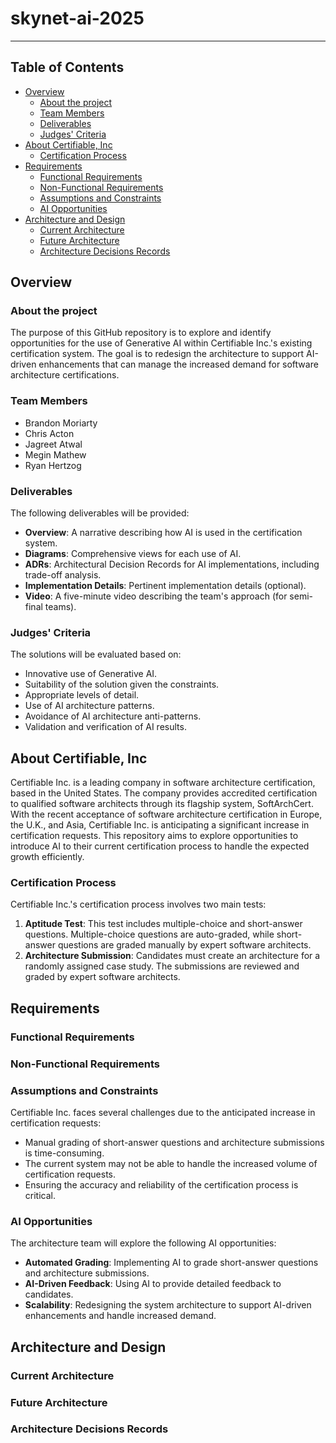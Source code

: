 # skynet-ai-2025

---

## **Table of Contents**

- [Overview](#overview)
  - [About the project](#about-the-project)
  - [Team Members](#team-members)
  - [Deliverables](#deliverables)
  - [Judges' Criteria](#judges-criteria)
- [About Certifiable, Inc](#about-certifiable-inc)
  - [Certification Process](#certification-process)
- [Requirements](#requirements)
  - [Functional Requirements](#functional-requirements)
  - [Non-Functional Requirements](#non-functional-requirements)
  - [Assumptions and Constraints](#assumptions-and-constraints)
  - [AI Opportunities](#ai-opportunities)
- [Architecture and Design](#architecture-and-design)
  - [Current Architecture](#current-architecture)
  - [Future Architecture](#future-architecture)
  - [Architecture Decisions Records](#architecture-decisions-records)

## Overview

### About the project

The purpose of this GitHub repository is to explore and identify opportunities for the use of Generative AI within Certifiable Inc.'s existing certification system. The goal is to redesign the architecture to support AI-driven enhancements that can manage the increased demand for software architecture certifications.

### Team Members

- Brandon Moriarty
- Chris Acton
- Jagreet Atwal
- Megin Mathew
- Ryan Hertzog

### Deliverables

The following deliverables will be provided:

- **Overview**: A narrative describing how AI is used in the certification system.
- **Diagrams**: Comprehensive views for each use of AI.
- **ADRs**: Architectural Decision Records for AI implementations, including trade-off analysis.
- **Implementation Details**: Pertinent implementation details (optional).
- **Video**: A five-minute video describing the team's approach (for semi-final teams).

### Judges' Criteria

The solutions will be evaluated based on:

- Innovative use of Generative AI.
- Suitability of the solution given the constraints.
- Appropriate levels of detail.
- Use of AI architecture patterns.
- Avoidance of AI architecture anti-patterns.
- Validation and verification of AI results.

## About Certifiable, Inc

Certifiable Inc. is a leading company in software architecture certification, based in the United States. The company provides accredited certification to qualified software architects through its flagship system, SoftArchCert. With the recent acceptance of software architecture certification in Europe, the U.K., and Asia, Certifiable Inc. is anticipating a significant increase in certification requests. This repository aims to explore opportunities to introduce AI to their current certification process to handle the expected growth efficiently.

### Certification Process

Certifiable Inc.'s certification process involves two main tests:

1. **Aptitude Test**: This test includes multiple-choice and short-answer questions. Multiple-choice questions are auto-graded, while short-answer questions are graded manually by expert software architects.
2. **Architecture Submission**: Candidates must create an architecture for a randomly assigned case study. The submissions are reviewed and graded by expert software architects.

## Requirements

### Functional Requirements

### Non-Functional Requirements

### Assumptions and Constraints

Certifiable Inc. faces several challenges due to the anticipated increase in certification requests:

- Manual grading of short-answer questions and architecture submissions is time-consuming.
- The current system may not be able to handle the increased volume of certification requests.
- Ensuring the accuracy and reliability of the certification process is critical.

### AI Opportunities

The architecture team will explore the following AI opportunities:

- **Automated Grading**: Implementing AI to grade short-answer questions and architecture submissions.
- **AI-Driven Feedback**: Using AI to provide detailed feedback to candidates.
- **Scalability**: Redesigning the system architecture to support AI-driven enhancements and handle increased demand.

## Architecture and Design

### Current Architecture

### Future Architecture

### Architecture Decisions Records

